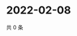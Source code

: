 # 2022-02-08

共 0 条

<!-- BEGIN WEIBO -->
<!-- 最后更新时间 Tue Feb 08 2022 12:17:47 GMT+0800 (China Standard Time) -->

<!-- END WEIBO -->
